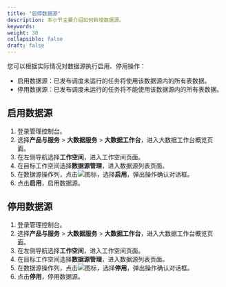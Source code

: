 ```yaml
---
title: "启停数据源"
description: 本小节主要介绍如何新增数据源。 
keywords: 
weight: 30
collapsible: false
draft: false
---
```


您可以根据实际情况对数据源执行启用、停用操作：

- 启用数据源：已发布调度未运行的任务将使用该数据源内的所有表数据。
- 停用数据源：已发布调度未运行的任务将不能使用该数据源内的所有表数据。

## 启用数据源

1. 登录管理控制台。
2. 选择**产品与服务** > **大数据服务** > **大数据工作台**，进入大数据工作台概览页面。
3. 在左侧导航选择**工作空间**，进入工作空间页面。
4. 在目标工作空间选择**数据源管理**，进入数据源列表页面。
5. 在数据源操作列，点击![](/bigdata/dataomnis/_images/icon_more.png)图标，选择**启用**，弹出操作确认对话框。
6. 点击**启用**，启用数据源。

## 停用数据源

1. 登录管理控制台。
2. 选择**产品与服务** > **大数据服务** > **大数据工作台**，进入大数据工作台概览页面。
3. 在左侧导航选择**工作空间**，进入工作空间页面。
4. 在目标工作空间选择**数据源管理**，进入数据源列表页面。
5. 在数据源操作列，点击![](/bigdata/dataomnis/_images/icon_more.png)图标，选择**停用**，弹出操作确认对话框。
6. 点击**停用**，停用数据源。
